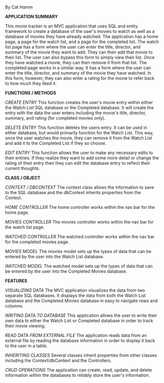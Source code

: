 By Cat Hamm

<b>APPLICATION SUMMARY</b>

This movie tracker is an MVC application that uses SQL and entity framework to create a database of the user's movies to watch as well as a database of movies they have already watched. The application has a home page, a page for the watch list, and a page for the completed list. The watch list page has a form where the user can enter the title, director, and summary of the movie they want to add. They can then add that movie to their list. The user can also bypass this form to simply view their list. Once they have watched a movie, they can then remove it from that list. The completed page works in a similar way. It has a form where the user can enter the title, director, and summary of the movie they have watched. In this form, however, they can also enter a rating for the movie to refer back to how much they liked it. 

<b>FUNCTIONS / METHODS</b>

<i>CREATE ENTRY</i> This function creates the user's movie entry within either the Watch List SQL database or the Completed database. It will create the entry with the data the user enters including the movie's title, director, summary, and rating (for completed movies only).

<i>DELETE ENTRY</i> This function deletes the users entry. It can be used in either database, but would primarily function for the Watch List. This way, once the user watches the movie, they can remove it from the Watch List and add it to the Completed List if they so choose.

<i>EDIT ENTRY</i> This function allows the user to make any necessary edits to their entries. If they realize they want to add some more detail or change the rating of their entry then they can edit the database entry to reflect their current thoughts.

<b>CLASS / OBJECT</b>

<i>CONTEXT / DBCONTEXT</i> The context class allows the information to save to the SQL database and the dbContext inherits properties from the Context.

<i>HOME CONTROLLER</i> The home controller works within the nav bar for the home page.

<i>MOVIES CONTROLLER</i> The movies controller works within the nav bar for the watch list page.

<i>WATCHED CONTROLLER</i> The watched controller works within the nav bar for the completed movies page.

<i>MOVIES MODEL</i> The movies model sets up the types of data that can be entered by the user into the Watch List database.

<i>WATCHED MODEL</i> The watched model sets up the types of data that can be entered by the user into the Completed Movies database.

<b>FEATURES</b>

<i>VISUALIZING DATA</i> The MVC application visualizes the data from two separate SQL databases. It displays the data from both the Watch List database and the Completed Movies database in easy to navigate rows and columns.

<i>WRITING DATA TO DATABASE</i> This application allows the user to write their own data to either the Watch List or Completed database in order to track their movie viewing.

<i>READ DATA FROM EXTERNAL FILE</i> The application reads data from an external file by reading the database information in order to display it back to the user in a table.

<i>INHERITING CLASSES</i> Several classes inherit properties from other classes including the Context/dbContext and the Controllers.

<i>CRUD OPERATIONS</i> The application can create, read, update, and delete information within the databases to reliably store the user's information.